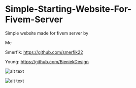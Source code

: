 # Simple-Starting-Website-For-Fivem-Server
Simple website made for fivem server by

Me


Smerfik: https://github.com/smerfik22

Young: https://github.com/BieniekDesign

![alt text](https://i.imgur.com/7quHoEV.png)

![alt text](https://i.imgur.com/ti7VPjj.png)
